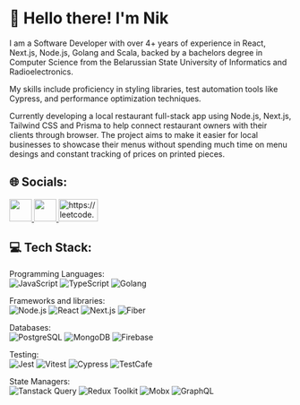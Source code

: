# 👋 Hello there! I'm Nik

I am a Software Developer with over 4+ years of experience in React, Next.js, Node.js, Golang and Scala, backed by a bachelors degree in Computer Science from the Belarussian State University of Informatics and Radioelectronics.

My skills include proficiency in styling libraries, test automation tools like Cypress, and performance optimization techniques.

Currently developing a local restaurant full-stack app using Node.js, Next.js, Tailwind CSS and Prisma to help connect restaurant owners with their clients through browser. The project aims to make it easier for local businesses to showcase their menus without spending much time on menu desings and constant tracking of prices on printed pieces.


## 🌐 Socials:
<a href="https://linkedin/in/nikita-yaskevich" target="_blank"><img src="https://cdn-icons-png.flaticon.com/512/3536/3536505.png" width="40" height="40"/> </a>
<a href="mailto:nikitabsuir@gmail.com"><img src="https://cdn-icons-png.flaticon.com/512/552/552486.png" width="40" height="40"/> </a>
<a href="https://leetcode.com/u/NotNikita/"> <img src="https://img.shields.io/badge/LeetCode-000000?style=for-the-badge&logo=LeetCode&logoColor=#d16c06" alt="https://leetcode.com/u/NotNikita/" height="40" width="70" /> </a>
<br>

## 💻 Tech Stack:
Programming Languages: <br/>
![JavaScript](https://img.shields.io/badge/javascript-%23323330.svg?style=for-the-badge&logo=javascript&logoColor=%23F7DF1E)
![TypeScript](https://img.shields.io/badge/typescript-%23323330.svg?style=for-the-badge&logo=typescript&logoColor=blue)
![Golang](https://img.shields.io/badge/go-%2320232a.svg?style=for-the-badge&logo=go)

Frameworks and libraries: <br/>
![Node.js](https://img.shields.io/badge/node.js-%23039BE5.svg?style=for-the-badge&logo=node.js)
![React](https://img.shields.io/badge/react-%2320232a.svg?style=for-the-badge&logo=react&logoColor=%2361DAFB)
![Next.js](https://img.shields.io/badge/nextjs-%2320232a.svg?style=for-the-badge&logo=nextjs&logoColor=%2361DAFB)
![Fiber](https://img.shields.io/badge/fiber-%2320232a.svg?style=for-the-badge&logo=fiber&logoColor=%2361DAFB)

Databases: <br/>
![PostgreSQL](https://img.shields.io/badge/postgresql-%23039BE5.svg?style=for-the-badge&logo=postgresql&logoColor=white)
![MongoDB](https://img.shields.io/badge/mongodb-%23039BE5.svg?style=for-the-badge&logo=monogdb)
![Firebase](https://img.shields.io/badge/firebase-%23039BE5.svg?style=for-the-badge&logo=firebase)

Testing: <br/>
![Jest](https://img.shields.io/badge/jest-%23039BE5.svg?style=for-the-badge&logo=jest&logoColor=orange)
![Vitest](https://img.shields.io/badge/vitest-%23039BE5.svg?style=for-the-badge&logo=vitest&logoColor=orange)
![Cypress](https://img.shields.io/badge/Cypress-%23039BE5.svg?style=for-the-badge&logo=Cypress&logoColor=orange)
![TestCafe](https://img.shields.io/badge/TestCafe-%23039BE5.svg?style=for-the-badge&logo=TestCafe&logoColor=orange)

State Managers: <br/>
![Tanstack Query](https://img.shields.io/badge/tanstack_query-%23E34F26.svg?style=for-the-badge&logo=tanstack_query&logoColor=white)
![Redux Toolkit](https://img.shields.io/badge/redux-%23E34F26.svg?style=for-the-badge&logo=redux&logoColor=white)
![Mobx](https://img.shields.io/badge/mobx-%23E34F26.svg?style=for-the-badge&logo=mobx&logoColor=white)
![GraphQL](https://img.shields.io/badge/graphql-%23E34F26.svg?style=for-the-badge&logo=graphql&logoColor=white)
